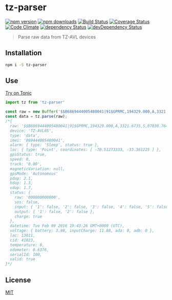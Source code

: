 # tz-parser

[![npm version](https://img.shields.io/npm/v/tz-parser.svg?style=flat-square)](https://www.npmjs.com/package/tz-parser)
[![npm downloads](https://img.shields.io/npm/dm/tz-parser.svg?style=flat-square)](https://www.npmjs.com/package/tz-parser)
[![Build Status](https://img.shields.io/travis/lgaticaq/tz-parser.svg?style=flat-square)](https://travis-ci.org/lgaticaq/tz-parser)
[![Coverage Status](https://img.shields.io/coveralls/lgaticaq/tz-parser/master.svg?style=flat-square)](https://coveralls.io/github/lgaticaq/tz-parser?branch=master)
[![Code Climate](https://img.shields.io/codeclimate/github/lgaticaq/tz-parser.svg?style=flat-square)](https://codeclimate.com/github/lgaticaq/tz-parser)
[![dependency Status](https://img.shields.io/david/lgaticaq/tz-parser.svg?style=flat-square)](https://david-dm.org/lgaticaq/tz-parser#info=dependencies)
[![devDependency Status](https://img.shields.io/david/dev/lgaticaq/tz-parser.svg?style=flat-square)](https://david-dm.org/lgaticaq/tz-parser#info=devDependencies)

> Parse raw data from TZ-AVL devices

## Installation

```bash
npm i -S tz-parser
```

## Use

[Try on Tonic](https://tonicdev.com/npm/tz-parser)
```js
import tz from 'tz-parser'

const raw = new Buffer('$$B6869444005480041|91$GPRMC,194329.000,A,3321.6735,S,07030.7640,W,0.00,0.00,090216,,,A*6C|02.1|01.3|01.7|000000000000|20160209194326|13981188|00000000|32D3A03F|0000|0.6376|0100|7B20\r\n');
const data = tz.parse(raw);
/*{
  raw: '$$B6869444005480041|91$GPRMC,194329.000,A,3321.6735,S,07030.7640,W,0.00,0.00,090216,,,A*6C|02.1|01.3|01.7|000000000000|20160209194326|13981188|00000000|32D3A03F|0000|0.6376|0100|7B20\r\n',
  device: 'TZ-AVL05',
  type: 'data',
  imei: '869444005480041',
  alarm: { type: 'Sleep', status: true },
  loc: { type: 'Point', coordinates: [ -70.51273333, -33.361225 ] },
  gpsStatus: true,
  speed: 0,
  track: '0.00',
  magneticVariation: null,
  gpsMode: 'Autonomous'
  pdop: 2.1,
  hdop: 1.3,
  vdop: 1.7,
  status: {
    raw: '000000000000',
    sos: false,
    input: { '1': false, '2': false, '3': false, '4': false, '5': false },
    output: { '1': false, '2': false },
    charge: true
  },
  datetime: Tue Feb 09 2016 19:43:26 GMT+0000 (UTC),
  voltage: { battery: 3.98, inputCharge: 11.88, ada: 0, adb: 0 },
  lac: 13011,
  cid: 41023,
  temperature: 0,
  odometer: 0.6376,
  serialId: 100,
  valid: true
}*/
```

## License

[MIT](https://tldrlegal.com/license/mit-license)
